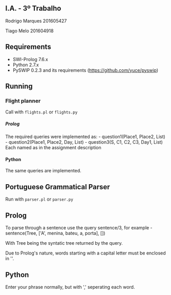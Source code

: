 
## I.A. - 3º Trabalho ###########################################################################

Rodrigo Marques 201605427

Tiago Melo 201604918

## Requirements #################################################################################

 - SWI-Prolog 7.6.x
 - Python 2.7.x
 - PySWIP 0.2.3 and its requirements (https://github.com/yuce/pyswip)

## Running ######################################################################################


 ### Flight planner #############################
 
 Call with `flights.pl` or `flights.py`
  
  ##### Prolog #################################### 
 
  The required queries were implemented as:
     - question1(Place1, Place2, List)
     - question2(Place1, Place2, Day, List)
     - question3(S, C1, C2, C3, Day1, List) 
  Each named as in the assignment description

  #### Python ####################################
  
  The same queries are implemented.

 ## Portuguese Grammatical Parser ##############

 Run with `parser.pl` or `parser.py`

  ## Prolog ####################################
  
  To parse through a sentence use the query sentence/3, for example
     - sentence(Tree, ['A', menina, bateu, a, porta], [])
  
  With Tree being the syntatic tree returned by the query.

  Due to Prolog's nature, words starting with a capital letter must be enclosed in ''.

  ## Python ####################################

  Enter your phrase normally, but with ',' seperating each word.
